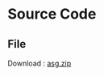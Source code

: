 # Source Code 

## File 

Download : [asg.zip](https://github.com/Giridhev/Exploring-the-Factors-Contributing-to-Obesity-using-Data-Analysis-Approach/files/11412409/asg.zip)
